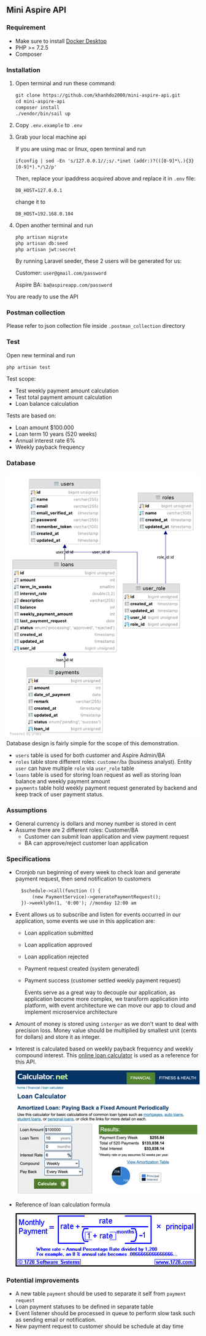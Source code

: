 ## Mini Aspire API

### Requirement

- Make sure to install [Docker Desktop](https://www.docker.com/products/docker-desktop)
- PHP >= 7.2.5
- Composer

### Installation

1. Open terminal and run these command:
    ```
    git clone https://github.com/khanhdo2000/mini-aspire-api.git
    cd mini-aspire-api
    composer install
    ./vendor/bin/sail up
    ```
2. Copy ``.env.example`` to ``.env`` 
   

3. Grab your local machine api

   If you are using mac or linux, open terminal and run
    ```
    ifconfig | sed -En 's/127.0.0.1//;s/.*inet (addr:)?(([0-9]*\.){3}[0-9]*).*/\2/p'
    ```
   Then, replace your ipaddress acquired above and replace it in `.env` file:
    ```
    DB_HOST=127.0.0.1
    ```
   change it to
    ```
    DB_HOST=192.168.0.104
    ```
4. Open another terminal and run
    ```
    php artisan migrate
    php artisan db:seed
    php artisan jwt:secret
    ```

   By running Laravel seeder, these 2 users will be generated for us:

   Customer: ``user@gmail.com/password``

   Aspire BA: ``ba@aspireapp.com/password``

You are ready to use the API

### Postman collection

Please refer to json collection file inside ``.postman_collection`` directory

### Test

Open new terminal and run

```
php artisan test
```

Test scope:

- Test weekly payment amount calculation
- Test total payment amount calculation
- Loan balance calculation

Tests are based on:

- Loan amount $100.000
- Loan term 10 years (520 weeks)
- Annual interest rate 6%
- Weekly payback frequency

### Database

![database diagram](.doc-images/database-diagram.png)
Database design is fairly simple for the scope of this demonstration.

- ``users`` table is used for both customer and Aspire Admin/BA
- ``roles`` table store different roles: ``customer``/``ba`` (business analyst). Entity ``user`` can have
  multiple ``role`` via ``user_role`` table
- ``loans`` table is used for storing loan request as well as storing loan balance and weekly payment amount
- ``payments`` table hold weekly payment request generated by backend and keep track of user payment status.

### Assumptions

- General currency is dollars and money number is stored in cent
- Assume there are 2 different roles: Customer/BA
    - Customer can submit loan application and view payment request
    - BA can approve/reject customer loan application

### Specifications

- Cronjob run beginning of every week to check loan and generate payment request, then send notification to customers
  ```
    $schedule->call(function () {
        (new PaymentService)->generatePaymentRequest();
    })->weeklyOn(1, '0:00'); //monday 12:00 am
  ```
- Event allows us to subscribe and listen for events occurred in our application, some events we use in this application
  are:
    - Loan application submitted
    - Loan application approved
    - Loan application rejected
    - Payment request created (system generated)
    - Payment success (customer settled weekly payment request)

      Events serve as a great way to decouple our application, as application become more complex, we transform
      application into platform, with event architecture we can move our app to cloud and implement microservice
      architecture

- Amount of money is stored using ``interger`` as we don't want to deal with precision loss. Money value should be
  multiplied by smallest unit (cents for dollars) and store it as integer.

- Interest is calculated based on weekly payback frequency and weekly compound interest.
  This [online loan calculator](https://www.calculator.net/loan-calculator.html?cloanamount=100000&cloanterm=10&cloantermmonth=0&cinterestrate=6&ccompound=weekly&cpayback=weekly&x=95&y=11#amortized-result)
  is used as a reference for this API.

  ![online calculator](.doc-images/online-loan-calculator.png)

- Reference of loan calculation formula

  ![fomular](.doc-images/loan-formula.png)

### Potential improvements

- A new table ``payment`` should be used to separate it self from ``payment request``
- Loan payment statuses to be defined in separate table
- Event listener should be processed in queue to perform slow task such as sending email or notification.
- New payment request to customer should be schedule at day time
